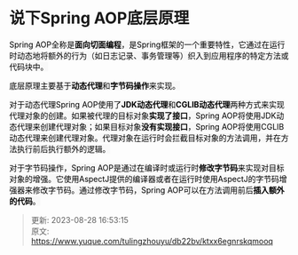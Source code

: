 # 说下Spring AOP底层原理

<font style="color:rgb(0, 0, 0);background-color:rgb(248, 248, 248);">Spring AOP全称是</font>**<font style="color:rgb(0, 0, 0);background-color:rgb(248, 248, 248);">面向切面编程</font>**<font style="color:rgb(0, 0, 0);background-color:rgb(248, 248, 248);">，是Spring框架的一个重要特性，它通过在运行时动态地将额外的行为（如日志记录、事务管理等）织入到应用程序的特定方法或代码块中。</font>

<font style="color:rgb(0, 0, 0);background-color:rgb(248, 248, 248);">底层原理主要基于</font>**<font style="color:rgb(0, 0, 0);background-color:rgb(248, 248, 248);">动态代理</font>**<font style="color:rgb(0, 0, 0);background-color:rgb(248, 248, 248);">和</font>**<font style="color:rgb(0, 0, 0);background-color:rgb(248, 248, 248);">字节码操作</font>**<font style="color:rgb(0, 0, 0);background-color:rgb(248, 248, 248);">来实现。</font>

<font style="color:rgb(0, 0, 0);background-color:rgb(248, 248, 248);">对于动态代理Spring AOP使用了</font>**<font style="color:rgb(0, 0, 0);background-color:rgb(248, 248, 248);">JDK动态代理</font>**<font style="color:rgb(0, 0, 0);background-color:rgb(248, 248, 248);">和</font>**<font style="color:rgb(0, 0, 0);background-color:rgb(248, 248, 248);">CGLIB动态代理</font>**<font style="color:rgb(0, 0, 0);background-color:rgb(248, 248, 248);">两种方式来实现代理对象的创建。如果被代理的目标对象</font>**<font style="color:rgb(0, 0, 0);background-color:rgb(248, 248, 248);">实现了接口</font>**<font style="color:rgb(0, 0, 0);background-color:rgb(248, 248, 248);">，Spring AOP将使用JDK动态代理来创建代理对象；如果目标对象</font>**<font style="color:rgb(0, 0, 0);background-color:rgb(248, 248, 248);">没有实现接口</font>**<font style="color:rgb(0, 0, 0);background-color:rgb(248, 248, 248);">，Spring AOP将使用CGLIB动态代理来创建代理对象。代理对象在运行时会拦截目标对象的方法调用，并在方法执行前后执行额外的逻辑。</font>

<font style="color:rgb(0, 0, 0);background-color:rgb(248, 248, 248);">对于字节码操作，Spring AOP是通过在编译时或运行时</font>**<font style="color:rgb(0, 0, 0);background-color:rgb(248, 248, 248);">修改字节码</font>**<font style="color:rgb(0, 0, 0);background-color:rgb(248, 248, 248);">来实现对目标对象的增强。它使用AspectJ提供的编译器或者在运行时使用AspectJ的字节码增强器来修改字节码。通过修改字节码，Spring AOP可以在方法调用前后</font>**<font style="color:rgb(0, 0, 0);background-color:rgb(248, 248, 248);">插入额外的代码</font>**<font style="color:rgb(0, 0, 0);background-color:rgb(248, 248, 248);">。</font>



> 更新: 2023-08-28 16:53:15  
> 原文: <https://www.yuque.com/tulingzhouyu/db22bv/ktxx6egnrskqmooq>
